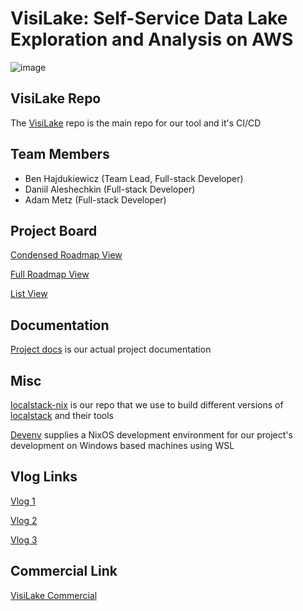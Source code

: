 # VisiLake: Self-Service Data Lake Exploration and Analysis on AWS

![image](https://github.com/nardoring/.github/assets/47069058/49f2b799-d722-4308-81a1-203cc6309d1b)

## VisiLake Repo

The [VisiLake](https://github.com/nardoring/visilake) repo is the main repo for our tool and it's CI/CD

## Team Members

- Ben Hajdukiewicz (Team Lead, Full-stack Developer)
- Daniil Aleshechkin (Full-stack Developer)
- Adam Metz (Full-stack Developer)

## Project Board

[Condensed Roadmap View](https://github.com/orgs/nardoring/projects/2/views/4)

[Full Roadmap View](https://github.com/orgs/nardoring/projects/2/views/1)

[List View](https://github.com/orgs/nardoring/projects/2/views/2)

## Documentation

[Project docs](https://github.com/nardoring/project-docs) is our actual project documentation

## Misc

[localstack-nix](https://github.com/nardoring/localstack-nix) is our repo that we use to build different versions of [localstack](https://www.localstack.cloud/) and their tools

[Devenv](https://github.com/nardoring/devenv) supplies a NixOS development environment for our project's development on Windows based machines using WSL

## Vlog Links

[Vlog 1](https://www.youtube.com/watch?v=7nDzDu6BBG4)

[Vlog 2](https://www.youtube.com/watch?v=MLWCTh9qXiw)

[Vlog 3](https://www.youtube.com/watch?v=0sGq36SXuCU)

## Commercial Link

[VisiLake Commercial](https://www.youtube.com/watch?v=4NRRnoouLXQ)
